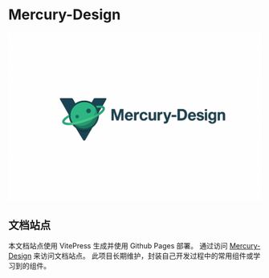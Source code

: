 # Mercury-Design

![](./public/Mercury-Design.png)

## 文档站点

本文档站点使用 VitePress 生成并使用 Github Pages 部署。
通过访问 [Mercury-Design](https://hasonocell.github.io/Mercury-Design/) 来访问文档站点。
此项目长期维护，封装自己开发过程中的常用组件或学习到的组件。
